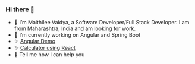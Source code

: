 ### Hi there 👋
- 🔭 I’m Maithilee Vaidya, a Software Developer/Full Stack Developer. I am from Maharashtra, India and am looking for work. 
- 🌱 I’m currently working on Angular and Spring Boot
-  :sparkles: [Angular Demo](https://maithileev.github.io/AngularDemo/) 
-  :sparkles: [Calculator using React](https://maithileev.github.io/Calculator/) 
- 👯 Tell me how I can help you  


<!--
**maithileev/maithileev** is a ✨ _special_ ✨ repository because its `README.md` (this file) appears on your GitHub profile.

Here are some ideas to get you started:
-   [LinkedIn](www.linkedin.com/in/maithilee-vaidya)
-   [Mail](maithileev@gmail.com)
- 🌱 I’m currently learning ...
-  I’m looking to collaborate on ...
- 🤔 I’m looking for help with ...
- 💬 Ask me about ...
- 📫 How to reach me: ...
- 😄 Pronouns: ...
- ⚡ Fun fact: ...
-->

